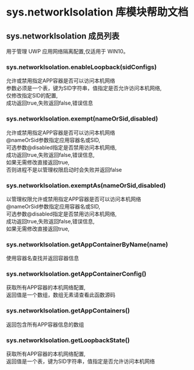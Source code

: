 # sys.networkIsolation 库模块帮助文档

<a id="sys.networkIsolation"></a>
## sys.networkIsolation 成员列表

用于管理 UWP 应用网络隔离配置,仅适用于 WIN10。

<a id="sys.networkIsolation.enableLoopback"></a>
### sys.networkIsolation.enableLoopback(sidConfigs) 
 允许或禁用指定APP容器是否可以访问本机网络  
参数必须是一个表，键为SID字符串，值指定是否允许访问本机网络,  
仅修改指定SID的配置,  
成功返回true,失败返回false,错误信息

<a id="sys.networkIsolation.exempt"></a>
### sys.networkIsolation.exempt(nameOrSid,disabled) 
 允许或禁用指定APP容器是否可以访问本机网络  
@nameOrSid参数指定应用容器名或SID,  
可选参数@disabled指定是否禁用访问本机网络,  
成功返回true,失败返回false,错误信息,  
如果无需修改直接返回true,  
否则进程不是以管理权限启动时会失败并返回false

<a id="sys.networkIsolation.exemptAs"></a>
### sys.networkIsolation.exemptAs(nameOrSid,disabled) 
 以管理权限允许或禁用指定APP容器是否可以访问本机网络  
@nameOrSid参数指定应用容器名或SID,  
可选参数@disabled指定是否禁用访问本机网络,  
成功返回true,失败返回false,错误信息,  
如果无需修改直接返回true,

<a id="sys.networkIsolation.getAppContainerByName"></a>
### sys.networkIsolation.getAppContainerByName(name) 
 使用容器名查找并返回容器信息

<a id="sys.networkIsolation.getAppContainerConfig"></a>
### sys.networkIsolation.getAppContainerConfig() 
 获取所有APP容器的本机网络配置,  
返回值是一个数组，数组无素请查看此函数源码

<a id="sys.networkIsolation.getAppContainers"></a>
### sys.networkIsolation.getAppContainers() 
 返回包含所有APP容器信息的数组

<a id="sys.networkIsolation.getLoopbackState"></a>
### sys.networkIsolation.getLoopbackState() 
 获取所有APP容器的本机网络配置,  
返回值是一个表，键为SID字符串，值指定是否允许访问本机网络
